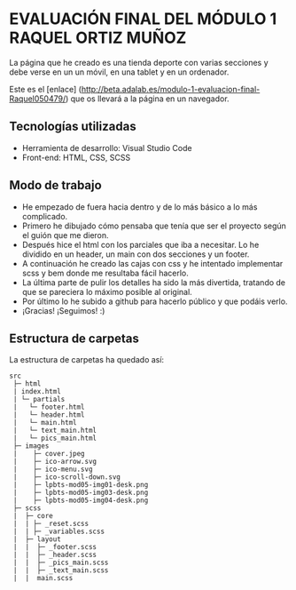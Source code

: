 # EVALUACIÓN FINAL DEL MÓDULO 1 RAQUEL ORTIZ MUÑOZ

La página que he creado es una tienda deporte con varias secciones y debe verse en un un móvil, en una tablet y en un ordenador.

Este es el [enlace] (http://beta.adalab.es/modulo-1-evaluacion-final-Raquel050479/) que os llevará a la página en un navegador.

## Tecnologías utilizadas
- Herramienta de desarrollo: Visual Studio Code
- Front-end: HTML, CSS, SCSS

## Modo de trabajo
- He empezado de fuera hacia dentro y de lo más básico a lo más complicado.
- Primero he dibujado cómo pensaba que tenía que ser el proyecto según el guión que me dieron.
- Después hice el html con los parciales que iba a necesitar. Lo he dividido en un header, un main con dos secciones y un footer.
- A continuación he creado las cajas con css y he intentado implementar scss y bem donde me resultaba fácil hacerlo.
- La última parte de pulir los detalles ha sido la más divertida, tratando de que se pareciera lo máximo posible al original.
- Por último lo he subido a github para hacerlo público y que podáis verlo.
- ¡Gracias! ¡Seguimos! :)

## Estructura de carpetas

La estructura de carpetas ha quedado así:

```
src
 ├─ html
 | index.html
 | └─ partials
 |   └─ footer.html
 |   └─ header.html
 |   └─ main.html
 |   └─ text_main.html
 |   └─ pics_main.html
 ├─ images
 |    ├─ cover.jpeg
 |    ├─ ico-arrow.svg
 |    ├─ ico-menu.svg
 |    ├─ ico-scroll-down.svg
 |    ├─ lpbts-mod05-img01-desk.png
 |    ├─ lpbts-mod05-img03-desk.png
 |    ├─ lpbts-mod05-img04-desk.png
 ├─ scss
 |  ├─ core
 |  | ├─ _reset.scss
 |  | ├─ _variables.scss
 |  ├─ layout
 |  |  ├─ _footer.scss
 |  |  ├─ _header.scss
 |  |  ├─ _pics_main.scss
 |  |  ├─ _text_main.scss
 |  |  main.scss

```

